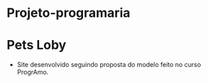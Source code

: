 # Projeto-programaria
# Pets Loby
- Site desenvolvido seguindo proposta do modelo feito no curso ProgrAmo.
